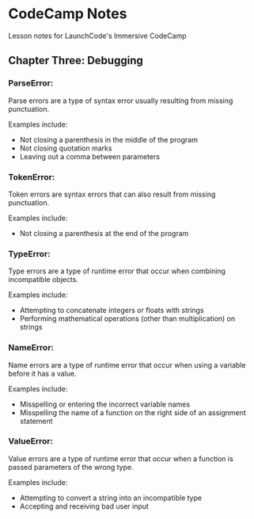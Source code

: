 # CodeCamp Notes
Lesson notes for LaunchCode's Immersive CodeCamp

## Chapter Three: Debugging

### ParseError:
Parse errors are a type of syntax error usually resulting from missing punctuation.

Examples include:
* Not closing a parenthesis in the middle of the program
* Not closing quotation marks
* Leaving out a comma between parameters

### TokenError:
Token errors are syntax errors that can also result from missing punctuation.

Examples include:
* Not closing a parenthesis at the end of the program

### TypeError:
Type errors are a type of runtime error that occur when combining incompatible objects.

Examples include:
* Attempting to concatenate integers or floats with strings
* Performing mathematical operations (other than multiplication) on strings

### NameError:
Name errors are a type of runtime error that occur when using a variable before it has a value.

Examples include:
* Misspelling or entering the incorrect variable names
* Misspelling the name of a function on the right side of an assignment statement

### ValueError:
Value errors are a type of runtime error that occur when a function is passed parameters of the wrong type.

Examples include:
* Attempting to convert a string into an incompatible type
* Accepting and receiving bad user input